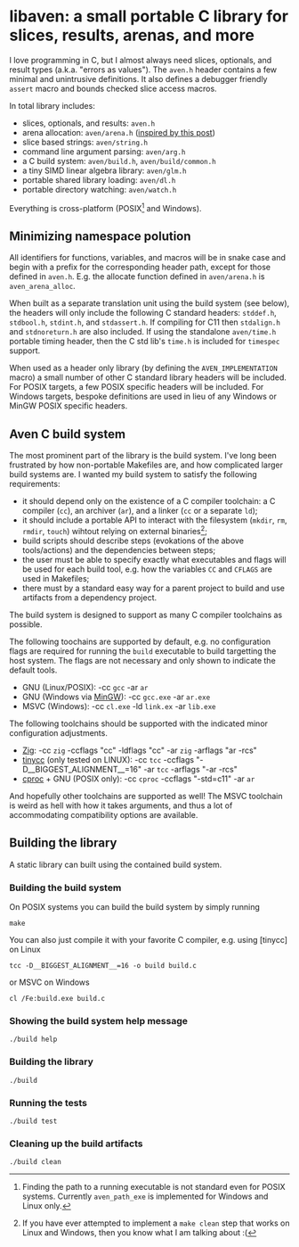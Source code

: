# libaven: a small portable C library for slices, results, arenas, and more

I love programming in C, but I almost always need slices, optionals, and
result types (a.k.a. "errors as values").
The `aven.h` header contains a few minimal and unintrusive definitions.
It also defines a debugger friendly `assert` macro and bounds checked slice
access macros.

In total library includes:

 - slices, optionals, and results: `aven.h`
 - arena allocation: `aven/arena.h` ([inspired by this post][2])
 - slice based strings: `aven/string.h`
 - command line argument parsing: `aven/arg.h`
 - a C build system: `aven/build.h`, `aven/build/common.h`
 - a tiny SIMD linear algebra library: `aven/glm.h`
 - portable shared library loading: `aven/dl.h`
 - portable directory watching: `aven/watch.h`

Everything is cross-platform (POSIX[^1] and Windows). 

## Minimizing namespace polution

All identifiers for functions, variables, and macros will be in snake case
and begin with a prefix for the corresponding header path, except for those
defined in `aven.h`. E.g. the allocate
function defined in `aven/arena.h` is `aven_arena_alloc`.

When built as a separate translation unit using the build system (see below),
the headers will only include the following C standard headers:
`stddef.h`, `stdbool.h`, `stdint.h`, and `stdassert.h`.
If compiling for C11 then `stdalign.h` and `stdnoreturn.h` are also included.
If using the standalone `aven/time.h` portable timing header, then the C std
lib's `time.h` is included for `timespec` support.

When used as a header only library (by defining the `AVEN_IMPLEMENTATION` macro)
a small number of other C standard library headers will be included.
For POSIX targets, a few POSIX specific headers will be included.
For Windows targets, bespoke definitions are used in lieu of
any Windows or MinGW POSIX specific headers.

## Aven C build system

The most prominent part of the library is the build system. I've long been
frustrated by how non-portable Makefiles are, and how complicated larger build
systems are. I wanted my build system to satisfy the following requirements:

 - it should depend only on the existence of a C compiler toolchain:
   a C compiler (`cc`), an archiver (`ar`), and a linker (`cc` or a separate
   `ld`);
 - it should include a portable API to interact with the filesystem
   (`mkdir`, `rm`, `rmdir`, `touch`) wihtout relying on external binaries[^2];
 - build scripts should describe steps (evokations of the above tools/actions)
   and the dependencies between steps;
 - the user must be able to specify exactly what executables and flags will
   be used for each build tool, e.g. how the variables `CC` and `CFLAGS` are
   used in Makefiles;
 - there must by a standard easy way for a parent project to build and use
   artifacts from a dependency project.

The build system is
designed to support as many C compiler toolchains as possible.

The following toochains are supported by default, e.g. no configuration flags
are required for running the `build` executable to build targetting the host
system. The flags are not necessary and only shown to indicate the default
tools.

 - GNU (Linux/POSIX): -cc `gcc` -ar `ar`
 - GNU (Windows via [MinGW][3]): -cc `gcc.exe` -ar `ar.exe`
 - MSVC (Windows): -cc `cl.exe` -ld `link.ex` -ar `lib.exe`

The following toolchains should be supported with the indicated
minor configuration adjustments.

 - [Zig][1]: -cc `zig` -ccflags "cc" -ldflags "cc" -ar `zig` -arflags "ar -rcs"
 - [tinycc][5] (only tested on LINUX): -cc `tcc` -ccflags
   "-D\_\_BIGGEST\_ALIGNMENT\_\_=16" -ar `tcc` -arflags "-ar -rcs"
 - [cproc][4] + GNU (POSIX only): -cc `cproc` -ccflags "-std=c11" -ar `ar`

And hopefully other toolchains are supported as well! The MSVC
toolchain is weird as hell with how it takes arguments, and thus
a lot of accommodating compatibility options are available.

## Building the library

A static library can built using the contained build system.  

### Building the build system

On POSIX systems you can build the build system by simply running

```shell
make
```

You can also just compile it with your favorite C compiler,
e.g. using [tinycc] on Linux

```shell
tcc -D__BIGGEST_ALIGNMENT__=16 -o build build.c
```

or MSVC on Windows

```shell
cl /Fe:build.exe build.c
```

### Showing the build system help message

```shell
./build help
```

### Building the library

```shell
./build
```

### Running the tests

```shell
./build test
```

### Cleaning up the build artifacts

```shell
./build clean
```

[^1]: Finding the path to a running executable is not standard even for
    POSIX systems. Currently `aven_path_exe` is implemented
    for Windows and Linux only.

[^2]: If you have ever attempted to implement a `make clean` step that works
    on Linux and Windows, then you know what I am talking about :(

[1]: https://ziglang.org/
[2]: https://nullprogram.com/blog/2023/09/27/
[3]: https://www.mingw-w64.org/
[4]: https://sr.ht/~mcf/cproc/
[5]: https://repo.or.cz/w/tinycc.git
